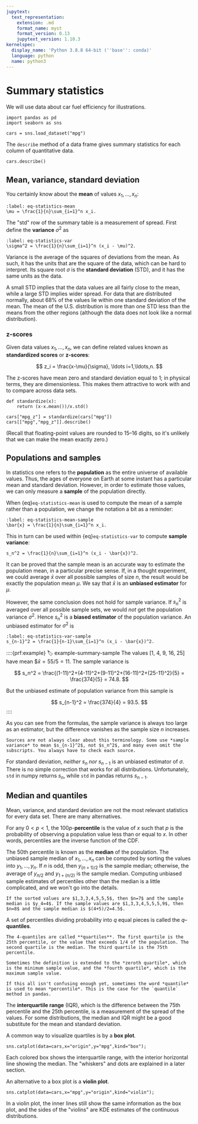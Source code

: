 ```yaml
---
jupytext:
  text_representation:
    extension: .md
    format_name: myst
    format_version: 0.13
    jupytext_version: 1.10.3
kernelspec:
  display_name: 'Python 3.8.8 64-bit (''base'': conda)'
  language: python
  name: python3
---
```


# Summary statistics

We will use data about car fuel efficiency for illustrations.

```{code-cell}
import pandas as pd
import seaborn as sns

cars = sns.load_dataset("mpg")
```

The `describe` method of a data frame gives summary statistics for each column of quantitative data.

```{code-cell}
cars.describe()
```

## Mean, variance, standard deviation

You certainly know about the **mean** of values $x_1,\ldots,x_n$:

```{math}
:label: eq-statistics-mean
\mu = \frac{1}{n}\sum_{i=1}^n x_i.
```

The "std" row of the summary table is a measurement of spread. First define the **variance** $\sigma^2$ as 

```{math}
:label: eq-statistics-var
\sigma^2 = \frac{1}{n}\sum_{i=1}^n (x_i - \mu)^2.
```

Variance is the average of the squares of deviations from the mean. As such, it has the units that are the square of the data, which can be hard to interpret. Its square root $\sigma$ is the **standard deviation** (STD), and it has the same units as the data. 

A small STD implies that the data values are all fairly close to the mean, while a large STD implies wider spread. For data that are distributed normally, about 68% of the values lie within one standard deviation of the mean. The mean of the U.S. distribution is more than one STD less than the means from the other regions (although the data does not look like a normal distribution).

### z-scores

Given data values $x_1,\ldots,x_n$, we can define related values known as **standardized scores** or **z-scores**:

$$
z_i = \frac{x-\mu}{\sigma}, \ldots i=1,\ldots,n.
$$

The z-scores have mean zero and standard deviation equal to 1; in physical terms, they are dimensionless. This makes them attractive to work with and to compare across data sets. 

```{code-cell}
def standardize(x):
    return (x-x.mean())/x.std()

cars["mpg_z"] = standardize(cars["mpg"])
cars[["mpg","mpg_z"]].describe()
```

(Recall that floating-point values are rounded to 15–16 digits, so it's unlikely that we can make the mean exactly zero.)

## Populations and samples

In statistics one refers to the **population** as the entire universe of available values. Thus, the ages of everyone on Earth at some instant has a particular mean and standard deviation. However, in order to estimate those values, we can only measure a **sample** of the population directly. 

When {eq}`eq-statistics-mean` is used to compute the mean of a sample rather than a population, we change the notation a bit as a reminder:

```{math}
:label: eq-statistics-mean-sample
\bar{x} = \frac{1}{n}\sum_{i=1}^n x_i.
```

This in turn can be used within {eq}`eq-statistics-var` to compute **sample variance**:

```{math}
s_n^2 = \frac{1}{n}\sum_{i=1}^n (x_i - \bar{x})^2.
```

It can be proved that the sample mean is an accurate way to estimate the population mean, in a particular precise sense. If, in a thought experiment, we could average $\bar{x}$ over all possible samples of size $n$, the result would be exactly the population mean $\mu$. We say that $\bar{x}$ is an **unbiased estimator** for $\mu$.

However, the same conclusion does not hold for sample variance. If $s_n^2$ is averaged over all possible sample sets, we would *not* get the population variance $\sigma^2$. Hence $s_n^2$ is a **biased estimator** of the population variance. An unbiased estimator for $\sigma^2$ is

```{math}
:label: eq-statistics-var-sample
s_{n-1}^2 = \frac{1}{n-1}\sum_{i=1}^n (x_i - \bar{x})^2.
```

::::{prf:example}
:label: example-summary-sample
The values [1, 4, 9, 16, 25] have mean $$\bar{x}=55/5 = 11$. The sample variance is 

$$
s_n^2 = \frac{(1-11)^2+(4-11)^2+(9-11)^2+(16-11)^2+(25-11)^2}{5} = \frac{374}{5} = 74.8.
$$

But the unbiased estimate of population variance from this sample is 

$$
s_{n-1}^2 = \frac{374}{4} = 93.5.
$$
::::

As you can see from the formulas, the sample variance is always too large as an estimator, but the difference vanishes as the sample size $n$ increases. 

```{warning}
Sources are not always clear about this terminology. Some use *sample variance* to mean $s_{n-1}^2$, not $s_n^2$, and many even omit the subscripts. You always have to check each source.
```

For standard deviation, *neither* $s_n$ *nor* $s_{n-1}$ is an unbiased estimator of $\sigma$. There is no simple correction that works for all distributions. Unfortunately, `std` in numpy returns $s_n$, while `std` in pandas returns $s_{n-1}$.

## Median and quantiles

Mean, variance, and standard deviation are not the most relevant statistics for every data set. There are many alternatives.

For any $0<p<1$, the $100p$-**percentile** is the value of $x$ such that $p$ is the probability of observing a population value less than or equal to $x$. In other words, percentiles are the inverse function of the CDF. 

The 50th percentile is known as the **median** of the population. The unbiased sample median of $x_1,\ldots,x_n$ can be computed by sorting the values into $y_1,\ldots,y_n$. If $n$ is odd, then $y_{(n+1)/2}$ is the sample median; otherwise, the average of $y_{n/2}$ and $y_{1+(n/2)}$ is the sample median. Computing unbiased sample estimates of percentiles other than the median is a little complicated, and we won't go into the details.

```{prf:example}
If the sorted values are $1,3,3,4,5,5,5$, then $n=7$ and the sample median is $y_4=4$. If the sample values are $1,3,3,4,5,5,5,9$, then $n=8$ and the sample median is $(4+5)/2=4.5$.
```

A set of percentiles dividing probability into $q$ equal pieces is called the $q$–**quantiles**.

```{prf:example}
The 4-quantiles are called **quartiles**. The first quartile is the 25th percentile, or the value that exceeds 1/4 of the population. The second quartile is the median. The third quartile is the 75th percentile. 

Sometimes the definition is extended to the *zeroth quartile*, which is the minimum sample value, and the *fourth quartile*, which is the maximum sample value.
```

```{warning}
If this all isn't confusing enough yet, sometimes the word *quantile* is used to mean *percentile*. This is the case for the `quantile` method in pandas.
```

The **interquartile range** (IQR), which is the difference between the 75th percentile and the 25th percentile, is a measurement of the spread of the values. For some distributions, the median and IQR might be a good substitute for the mean and standard deviation.

A common way to visualize quartiles is by a **box plot**.

```{code-cell} ipython3
sns.catplot(data=cars,x="origin",y="mpg",kind="box");
```

Each colored box shows the interquartile range, with the interior horizontal line showing the median. The "whiskers" and dots are explained in a later section. 

An alternative to a box plot is a **violin plot**.

```{code-cell} ipython3
sns.catplot(data=cars,x="mpg",y="origin",kind="violin");
```

In a violin plot, the inner lines still show the same information as the box plot, and the sides of the "violins" are KDE estimates of the continuous distributions.

